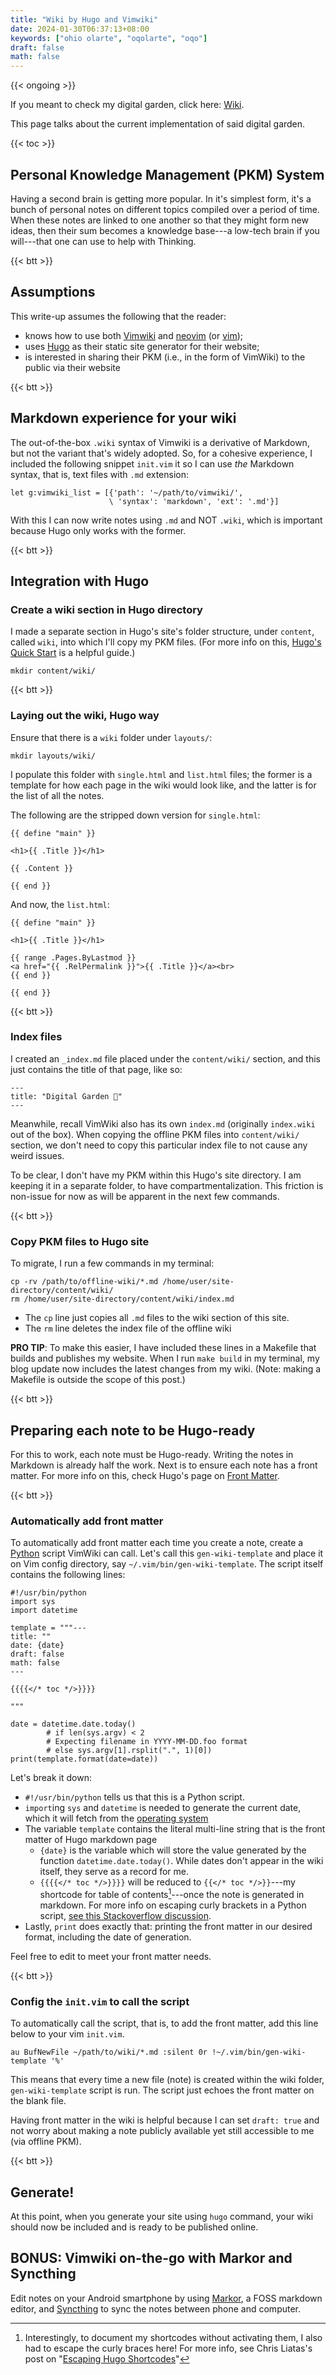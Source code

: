 ```yaml
---
title: "Wiki by Hugo and Vimwiki"
date: 2024-01-30T06:37:13+08:00
keywords: ["ohio olarte", "oqolarte", "oqo"]
draft: false
math: false
---
```

{{< ongoing >}}

If you meant to check my digital garden, click here: [Wiki](/wiki).

This page talks about the current implementation of said digital garden.

{{< toc >}}

## Personal Knowledge Management (PKM) System

Having a second brain is getting more popular.
In it's simplest form, it's a bunch of personal notes on different
topics compiled over a period of time.
When these notes are linked to one another so that they
might form new ideas, then their sum becomes a knowledge
base---a low-tech brain if you will---that one can use to help with
Thinking.

{{< btt >}}

## Assumptions

This write-up assumes the following that the reader:

- knows how to use both [Vimwiki](https://vimwiki.github.io/) and
  [neovim](https://neovim.io) (or [vim](https://www.vim.org));
- uses [Hugo](https://gohugo.io) as their static site generator for
  their website;
- is interested in sharing their PKM (i.e., in the form of VimWiki) to
  the public via their website

{{< btt >}}

## Markdown experience for your wiki

The out-of-the-box `.wiki` syntax of Vimwiki is a derivative of
Markdown, but not the variant that's widely adopted. So, for a cohesive
experience, I included the following snippet `init.vim` it so I can use *the*
Markdown syntax, that is, text files with `.md` extension:

```
let g:vimwiki_list = [{'path': '~/path/to/vimwiki/',
                      \ 'syntax': 'markdown', 'ext': '.md'}]
```

With this I can now write notes using `.md` and NOT `.wiki`, which is important because Hugo only works with the former.

{{< btt >}}

## Integration with Hugo

### Create a wiki section in Hugo directory

I made a separate section in Hugo's site's folder structure, under
`content`, called `wiki`, into which I'll copy my PKM files. (For more
info on this, [Hugo's Quick Start](https://gohugo.io/getting-started/quick-start/) is a helpful
guide.)

```
mkdir content/wiki/
```

{{< btt >}}

### Laying out the wiki, Hugo way

Ensure that there is a `wiki` folder under
`layouts/`:

```
mkdir layouts/wiki/
```

I populate this folder with `single.html` and `list.html` files; the former is
a template for how each page in the wiki would look like, and the latter
is for the list of all the notes.

The following are the stripped down version for `single.html`:

```
{{ define "main" }}

<h1>{{ .Title }}</h1>

{{ .Content }}

{{ end }}

```

And now, the `list.html`:

```
{{ define "main" }}

<h1>{{ .Title }}</h1>

{{ range .Pages.ByLastmod }}
<a href="{{ .RelPermalink }}">{{ .Title }}</a><br>
{{ end }}

{{ end }}
```

{{< btt >}}

### Index files

I created an `_index.md` file placed under the `content/wiki/` section, and this just contains the title of that page, like so:

```
---
title: "Digital Garden 🌱"
---
```

Meanwhile, recall VimWiki also has its own `index.md` (originally
`index.wiki` out of the box). When copying the offline PKM files into
`content/wiki/` section, we don't need to copy this particular index
file to not cause any weird issues.

To be clear, I don't have my PKM within this Hugo's site directory. I am
keeping it in a separate folder, to have compartmentalization. This
friction is non-issue for now as will be apparent in the next few
commands.

{{< btt >}}

### Copy PKM files to Hugo site

To migrate, I run a few commands in my terminal:

```
cp -rv /path/to/offline-wiki/*.md /home/user/site-directory/content/wiki/
rm /home/user/site-directory/content/wiki/index.md
```

- The `cp` line just copies all `.md` files to the wiki section of this
site.
- The `rm` line deletes the index file of the offline wiki

**PRO TIP**: To make this easier, I have included these lines in a Makefile that builds and publishes my website. When I run `make build` in my terminal, my
blog update now includes the latest changes from my wiki. (Note: making
a Makefile is outside the scope of this post.)

{{< btt >}}

## Preparing each note to be Hugo-ready

For this to work, each note must be Hugo-ready. Writing the notes in
Markdown is already half the work. Next is to ensure each note has a
front matter. For more info on this, check Hugo's page on [Front Matter](https://gohugo.io/content-management/front-matter/).

{{< btt >}}

### Automatically add front matter

To automatically add front matter each time you create a note, create a
[Python](/python) script VimWiki can call. Let's call this `gen-wiki-template` and
place it on Vim config directory, say `~/.vim/bin/gen-wiki-template`.
The script itself contains the following lines:

```
#!/usr/bin/python
import sys
import datetime

template = """---
title: ""
date: {date}
draft: false
math: false
---

{{{{</* toc */>}}}}

"""

date = datetime.date.today()
        # if len(sys.argv) < 2
        # Expecting filename in YYYY-MM-DD.foo format
        # else sys.argv[1].rsplit(".", 1)[0])
print(template.format(date=date))
```

Let's break it down:

- `#!/usr/bin/python` tells us that this is a Python script.
- `import`ing `sys` and `datetime` is needed to generate the current
  date, which it will fetch from the [operating system](/OS)
- The variable `template` contains the literal multi-line string that is
  the front matter of Hugo markdown page
    - `{date}` is the variable which will store the value generated by
      the function `datetime.date.today()`. While dates don't appear in
      the wiki itself, they serve as a record for me.
    - `{{{{</* toc */>}}}}` will be reduced to `{{</* toc */>}}`---my
      shortcode for table of contents[^curly]---once the note is generated in
      markdown. For more info on escaping curly brackets in a Python
      script, [see this Stackoverflow discussion](https://stackoverflow.com/questions/5466451/how-do-i-escape-curly-brace-characters-characters-in-a-string-while-using).
- Lastly, `print` does exactly that: printing the front matter in our
  desired format, including the date of generation.

[^curly]: Interestingly, to document my shortcodes without activating
them, I also had to escape the curly braces here! For more info, see
Chris Liatas's post on "[Escaping Hugo Shortcodes](https://liatas.com/posts/escaping-hugo-shortcodes/)"

Feel free to edit to meet
your front matter needs.

{{< btt >}}

### Config the `init.vim` to call the script

To automatically call the script, that is, to add the
front matter, add this line below to your vim `init.vim`.

```
au BufNewFile ~/path/to/wiki/*.md :silent 0r !~/.vim/bin/gen-wiki-template '%'
```

This means that every time a new file (note) is created within the wiki
folder, `gen-wiki-template` script is run. The script just echoes the
front matter on the blank file.

Having front matter in the wiki is helpful because I can set `draft:
true` and not worry about making a note publicly available yet still
accessible to me (via offline PKM).

{{< btt >}}

## Generate!

At this point, when you generate your site using `hugo` command, your
wiki should now be included and is ready to be published online.

## BONUS: Vimwiki on-the-go with Markor and Syncthing

Edit notes on your Android smartphone by using [Markor](https://github.com/gsantner/markor), a FOSS markdown editor, and [Syncthing](https://syncthing.net/) to sync the notes between phone and computer.
